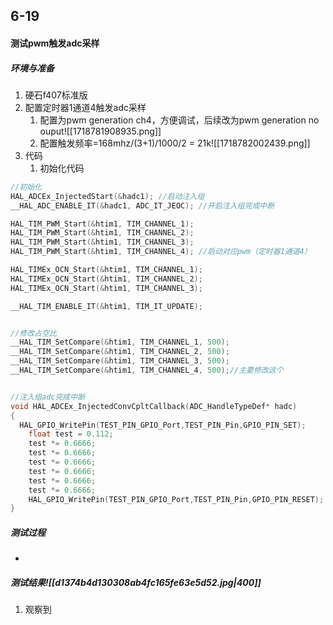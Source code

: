 ## 6-19
#### 测试pwm触发adc采样
##### 环境与准备
1. 硬石f407标准版
2. 配置定时器1通道4触发adc采样
	1. 配置为pwm generation ch4，方便调试，后续改为pwm generation no ouput![[1718781908935.png]]
	2. 配置触发频率=168mhz/(3+1)/1000/2 = 21k![[1718782002439.png]]
3. 代码
	1. 初始化代码
```c
//初始化
HAL_ADCEx_InjectedStart(&hadc1); //启动注入组
__HAL_ADC_ENABLE_IT(&hadc1, ADC_IT_JEOC); //开启注入组完成中断

HAL_TIM_PWM_Start(&htim1, TIM_CHANNEL_1);
HAL_TIM_PWM_Start(&htim1, TIM_CHANNEL_2);
HAL_TIM_PWM_Start(&htim1, TIM_CHANNEL_3);
HAL_TIM_PWM_Start(&htim1, TIM_CHANNEL_4); //启动对应pwm（定时器1通道4）

HAL_TIMEx_OCN_Start(&htim1, TIM_CHANNEL_1);
HAL_TIMEx_OCN_Start(&htim1, TIM_CHANNEL_2);
HAL_TIMEx_OCN_Start(&htim1, TIM_CHANNEL_3);

__HAL_TIM_ENABLE_IT(&htim1, TIM_IT_UPDATE);


//修改占空比
__HAL_TIM_SetCompare(&htim1, TIM_CHANNEL_1, 500);
__HAL_TIM_SetCompare(&htim1, TIM_CHANNEL_2, 500);
__HAL_TIM_SetCompare(&htim1, TIM_CHANNEL_3, 500);
__HAL_TIM_SetCompare(&htim1, TIM_CHANNEL_4, 500);//主要修改这个


//注入组adc完成中断
void HAL_ADCEx_InjectedConvCpltCallback(ADC_HandleTypeDef* hadc)
{
  HAL_GPIO_WritePin(TEST_PIN_GPIO_Port,TEST_PIN_Pin,GPIO_PIN_SET);
	float test = 0.112;
	test *= 0.6666; 
	test *= 0.6666;
	test *= 0.6666;
	test *= 0.6666;
	test *= 0.6666;
	test *= 0.6666;
	HAL_GPIO_WritePin(TEST_PIN_GPIO_Port,TEST_PIN_Pin,GPIO_PIN_RESET);
}
```
##### 测试过程
- 
##### 测试结果![[d1374b4d130308ab4fc165fe63e5d52.jpg|400]]
1. 观察到